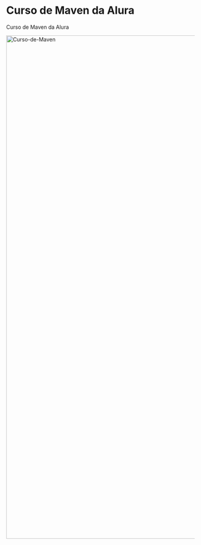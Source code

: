 # Curso de Maven da Alura
Curso de Maven da Alura


<a href="https://ibb.co/RP45jnZ"><img width="1343" src="https://i.ibb.co/Npn4ThQ/Curso-de-Maven.png" alt="Curso-de-Maven" border="0" ></a>
